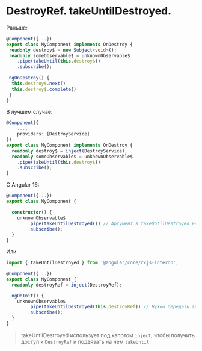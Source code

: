# DestroyRef. takeUntilDestroyed.

Раньше:

```ts
@Component({...})
export class MyComponent implements OnDestroy {
 readonly destroy$ = new Subject<void>();
 readonly someObservable$ = unknownObservable$
    .pipe(takeUntil(this.destroy$))
    .subscribe();
 
 ngOnDestroy() {
  this.destroy$.next()
  this.destroy$.complete()
 }
}
```

В лучшем случае:

```ts
@Component({
    ...,
    providers: [DestroyService]
})
export class MyComponent implements OnDestroy {
  readonly destroy$ = inject(DestroyService);
  readonly someObservable$ = unknownObservable$
    .pipe(takeUntil(this.destroy$))
    .subscribe();
}
```

C Angular 16:

```ts
@Component({...})
export class MyComponent {

  constructor() {
    unknownObservable$
        .pipe(takeUntilDestroyed()) // Аргумент в takeUntilDestroyed не передаем, т.к. находимся в Injection Context
        .subscribe();
  }
}
```

Или

```ts
import { takeUntilDestroyed } from '@angular/core/rxjs-interop';

@Component({...})
export class MyComponent {
  readonly destroyRef = inject(DestroyRef);

  ngOnInit() {
    unknownObservable$
        .pipe(takeUntilDestroyed(this.destroyRef)) // Нужно передать аргумент в takeUntilDestroyed, т.к. находимся вне Injection Context
        .subscribe();
  }
}
```

> takeUntilDestroyed использует под капотом `inject`, чтобы получить доступ к `DestroyRef` и подвязать на нем `takeUntil`
